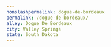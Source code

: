 ```yaml
---
﻿nonslashpermalink: dogue-de-bordeaux
permalink: /dogue-de-bordeaux/
alley: Dogue De Bordeaux
city: Valley Springs
state: South Dakota
---
```


